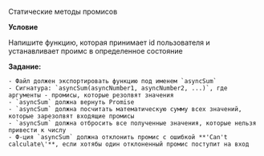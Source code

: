 Статические методы промисов

**Условие**

Напишите функцию, которая принимает id пользователя и устанавливает проимс в определенное состояние

**Задание:**

    - Файл должен экспортировать функцию под именем `asyncSum`
    - Сигнатура: `asyncSum(asyncNumber1, asyncNumber2, ...)`, где аргументы - промисы, которые резолвят значения
    - `asyncSum` должна вернуть Promise
    - `asyncSum` должна посчитать математическую сумму всех значений, которые зарезолвят входящие промисы
    - `asyncSum` должна отбросить все полученные значения, которые нельзя привести к числу
    - Ф-ция `asyncSum` должна отклонить промис с ошибкой **'Can't calculate\'**, если хотябы один отклоненный промис поступит на вход
